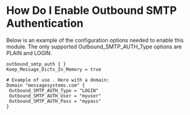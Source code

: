 # How Do I Enable Outbound SMTP Authentication

Below is an example of the configuration options needed to enable this module. The only supported Outbound_SMTP_AUTH_Type options are PLAIN and LOGIN.

```
outbound_smtp_auth { }
Keep_Message_Dicts_In_Memory = true

# Example of use . Here with a domain:
Domain "messagesystems.com" {
 Outbound_SMTP_AUTH_Type = "LOGIN"
 Outbound_SMTP_AUTH_User = "myuser"
 Outbound_SMTP_AUTH_Pass = "mypass"
}
```
